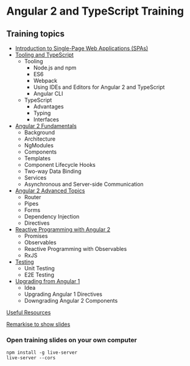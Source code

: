 # Angular 2 and TypeScript Training

## Training topics

- [Introduction to Single-Page Web Applications (SPAs)](spa-intro/README.md)
- [Tooling and TypeScript](typescript-and-tooling/README.md)
  - Tooling
    - Node.js and npm
    - ES6
    - Webpack
    - Using IDEs and Editors for Angular 2 and TypeScript
    - Angular CLI
  - TypeScript
    - Advantages
    - Typing
    - Interfaces
- [Angular 2 Fundamentals](angular2-fundamentals/README.md)
  - Background
  - Architecture
  - NgModules
  - Components
  - Templates
  - Component Lifecycle Hooks
  - Two-way Data Binding
  - Services
  - Asynchronous and Server-side Communication
- [Angular 2 Advanced Topics](angular2-advanced-topics/README.md)
  - Router
  - Pipes
  - Forms
  - Dependency Injection
  - Directives
- [Reactive Programming with Angular 2](reactive-programming-with-angular2/README.md)
  - Promises
  - Observables
  - Reactive Programming with Observables
  - RxJS
- [Testing](testing/README.md)
  - Unit Testing
  - E2E Testing
- [Upgrading from Angular 1](upgrading-from-angular1/README.md)
  - Idea
  - Upgrading Angular 1 Directives
  - Downgrading Angular 2 Components

[Useful Resources](useful-resources/README.md)

[Remarkise to show slides](https://gnab.github.io/remark/remarkise)

### Open training slides on your own computer

    npm install -g live-server
    live-server --cors
